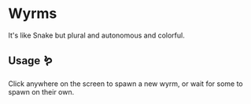 # Wyrms

It's like Snake but plural and autonomous and colorful.

## Usage 🪱

Click anywhere on the screen to spawn a new wyrm, or wait for some to spawn on their own.
